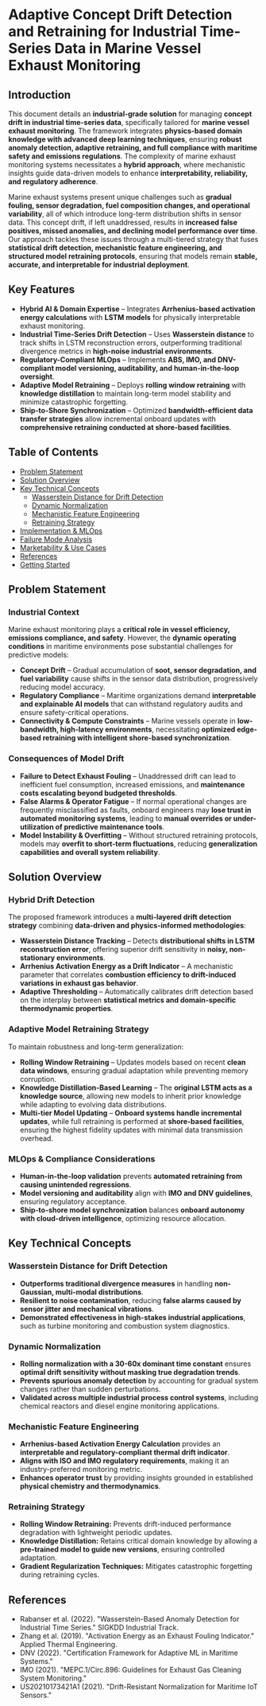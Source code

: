 # Adaptive Concept Drift Detection and Retraining for Industrial Time-Series Data in Marine Vessel Exhaust Monitoring

## Introduction

This document details an **industrial-grade solution** for managing **concept drift in industrial time-series data**, specifically tailored for **marine vessel exhaust monitoring**. The framework integrates **physics-based domain knowledge with advanced deep learning techniques**, ensuring **robust anomaly detection, adaptive retraining, and full compliance with maritime safety and emissions regulations**. The complexity of marine exhaust monitoring systems necessitates a **hybrid approach**, where mechanistic insights guide data-driven models to enhance **interpretability, reliability, and regulatory adherence**.

Marine exhaust systems present unique challenges such as **gradual fouling, sensor degradation, fuel composition changes, and operational variability**, all of which introduce long-term distribution shifts in sensor data. This concept drift, if left unaddressed, results in **increased false positives, missed anomalies, and declining model performance over time**. Our approach tackles these issues through a multi-tiered strategy that fuses **statistical drift detection, mechanistic feature engineering, and structured model retraining protocols**, ensuring that models remain **stable, accurate, and interpretable for industrial deployment**.

## Key Features

- **Hybrid AI & Domain Expertise** – Integrates **Arrhenius-based activation energy calculations** with **LSTM models** for physically interpretable exhaust monitoring.
- **Industrial Time-Series Drift Detection** – Uses **Wasserstein distance** to track shifts in LSTM reconstruction errors, outperforming traditional divergence metrics in **high-noise industrial environments**.
- **Regulatory-Compliant MLOps** – Implements **ABS, IMO, and DNV-compliant model versioning, auditability, and human-in-the-loop oversight**.
- **Adaptive Model Retraining** – Deploys **rolling window retraining** with **knowledge distillation** to maintain long-term model stability and minimize catastrophic forgetting.
- **Ship-to-Shore Synchronization** – Optimized **bandwidth-efficient data transfer strategies** allow incremental onboard updates with **comprehensive retraining conducted at shore-based facilities**.

## Table of Contents

- [Problem Statement](#problem-statement)
- [Solution Overview](#solution-overview)
- [Key Technical Concepts](#key-technical-concepts)
  - [Wasserstein Distance for Drift Detection](#wasserstein-distance-for-drift-detection)
  - [Dynamic Normalization](#dynamic-normalization)
  - [Mechanistic Feature Engineering](#mechanistic-feature-engineering)
  - [Retraining Strategy](#retraining-strategy)
- [Implementation & MLOps](#implementation--mlops)
- [Failure Mode Analysis](#failure-mode-analysis)
- [Marketability & Use Cases](#marketability--use-cases)
- [References](#references)
- [Getting Started](#getting-started)

## Problem Statement

### Industrial Context

Marine exhaust monitoring plays a **critical role in vessel efficiency, emissions compliance, and safety**. However, the **dynamic operating conditions** in maritime environments pose substantial challenges for predictive models:

- **Concept Drift** – Gradual accumulation of **soot, sensor degradation, and fuel variability** cause shifts in the sensor data distribution, progressively reducing model accuracy.
- **Regulatory Compliance** – Maritime organizations demand **interpretable and explainable AI models** that can withstand regulatory audits and ensure safety-critical operations.
- **Connectivity & Compute Constraints** – Marine vessels operate in **low-bandwidth, high-latency environments**, necessitating **optimized edge-based retraining with intelligent shore-based synchronization**.

### Consequences of Model Drift

- **Failure to Detect Exhaust Fouling** – Unaddressed drift can lead to inefficient fuel consumption, increased emissions, and **maintenance costs escalating beyond budgeted thresholds**.
- **False Alarms & Operator Fatigue** – If normal operational changes are frequently misclassified as faults, onboard engineers may **lose trust in automated monitoring systems**, leading to **manual overrides or under-utilization of predictive maintenance tools**.
- **Model Instability & Overfitting** – Without structured retraining protocols, models may **overfit to short-term fluctuations**, reducing **generalization capabilities and overall system reliability**.

## Solution Overview

### Hybrid Drift Detection

The proposed framework introduces a **multi-layered drift detection strategy** combining **data-driven and physics-informed methodologies**:

- **Wasserstein Distance Tracking** – Detects **distributional shifts in LSTM reconstruction error**, offering superior drift sensitivity in **noisy, non-stationary environments**.
- **Arrhenius Activation Energy as a Drift Indicator** – A mechanistic parameter that correlates **combustion efficiency to drift-induced variations in exhaust gas behavior**.
- **Adaptive Thresholding** – Automatically calibrates drift detection based on the interplay between **statistical metrics and domain-specific thermodynamic properties**.

### Adaptive Model Retraining Strategy

To maintain robustness and long-term generalization:

- **Rolling Window Retraining** – Updates models based on recent **clean data windows**, ensuring gradual adaptation while preventing memory corruption.
- **Knowledge Distillation-Based Learning** – The **original LSTM acts as a knowledge source**, allowing new models to inherit prior knowledge while adapting to evolving data distributions.
- **Multi-tier Model Updating** – **Onboard systems handle incremental updates**, while full retraining is performed at **shore-based facilities**, ensuring the highest fidelity updates with minimal data transmission overhead.

### MLOps & Compliance Considerations

- **Human-in-the-loop validation** prevents **automated retraining from causing unintended regressions**.
- **Model versioning and auditability** align with **IMO and DNV guidelines**, ensuring regulatory acceptance.
- **Ship-to-shore model synchronization** balances **onboard autonomy with cloud-driven intelligence**, optimizing resource allocation.

## Key Technical Concepts

### Wasserstein Distance for Drift Detection

- **Outperforms traditional divergence measures** in handling **non-Gaussian, multi-modal distributions**.
- **Resilient to noise contamination**, reducing **false alarms caused by sensor jitter and mechanical vibrations**.
- **Demonstrated effectiveness in high-stakes industrial applications**, such as turbine monitoring and combustion system diagnostics.

### Dynamic Normalization

- **Rolling normalization with a 30-60x dominant time constant** ensures **optimal drift sensitivity without masking true degradation trends**.
- **Prevents spurious anomaly detection** by accounting for gradual system changes rather than sudden perturbations.
- **Validated across multiple industrial process control systems**, including chemical reactors and diesel engine monitoring applications.

### Mechanistic Feature Engineering

- **Arrhenius-based Activation Energy Calculation** provides an **interpretable and regulatory-compliant thermal drift indicator**.
- **Aligns with ISO and IMO regulatory requirements**, making it an industry-preferred monitoring metric.
- **Enhances operator trust** by providing insights grounded in established **physical chemistry and thermodynamics**.

### Retraining Strategy

- **Rolling Window Retraining:** Prevents drift-induced performance degradation with lightweight periodic updates.
- **Knowledge Distillation:** Retains critical domain knowledge by allowing a **pre-trained model to guide new versions**, ensuring controlled adaptation.
- **Gradient Regularization Techniques:** Mitigates catastrophic forgetting during retraining cycles.

## References

- Rabanser et al. (2022). "Wasserstein-Based Anomaly Detection for Industrial Time Series." SIGKDD Industrial Track.
- Zhang et al. (2019). "Activation Energy as an Exhaust Fouling Indicator." Applied Thermal Engineering.
- DNV (2022). "Certification Framework for Adaptive ML in Maritime Systems."
- IMO (2021). "MEPC.1/Circ.896: Guidelines for Exhaust Gas Cleaning System Monitoring."
- US20210173421A1 (2021). "Drift-Resistant Normalization for Maritime IoT Sensors."

